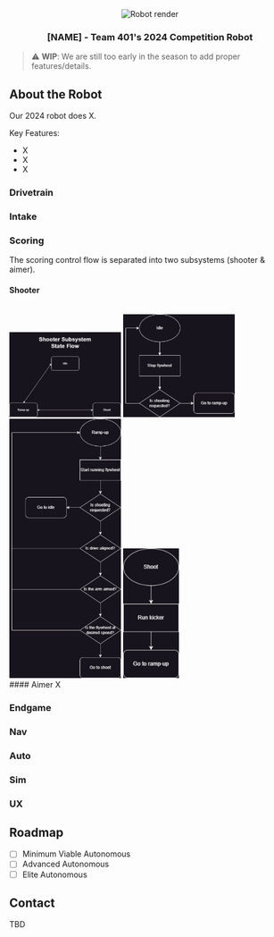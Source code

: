 <div align="center">
  <img src="images/render" alt="Robot render" width="150" height="150">
  <h3 align="center">[NAME] - Team 401's 2024 Competition Robot</h3>
</div>

> :warning: **WIP**: We are still too early in the season to add proper features/details.

## About the Robot
Our 2024 robot does X.

Key Features:
* X
* X
* X

### Drivetrain

### Intake

### Scoring
The scoring control flow is separated into two subsystems (shooter & aimer).

#### Shooter
<br>
<img src="images/ShooterStates.png" alt="shooter-states" width="200">
<img src="images/idleShooter.png" alt="idle" width="200">
<img src="images/rampShooter.png" alt="ramp-up" width="200">
<img src="images/shootShooter.png" alt="shoot" width="100">
<br>
#### Aimer
X

### Endgame

### Nav

### Auto

### Sim

### UX


## Roadmap
- [ ] Minimum Viable Autonomous
- [ ] Advanced Autonomous
- [ ] Elite Autonomous

## Contact
TBD
